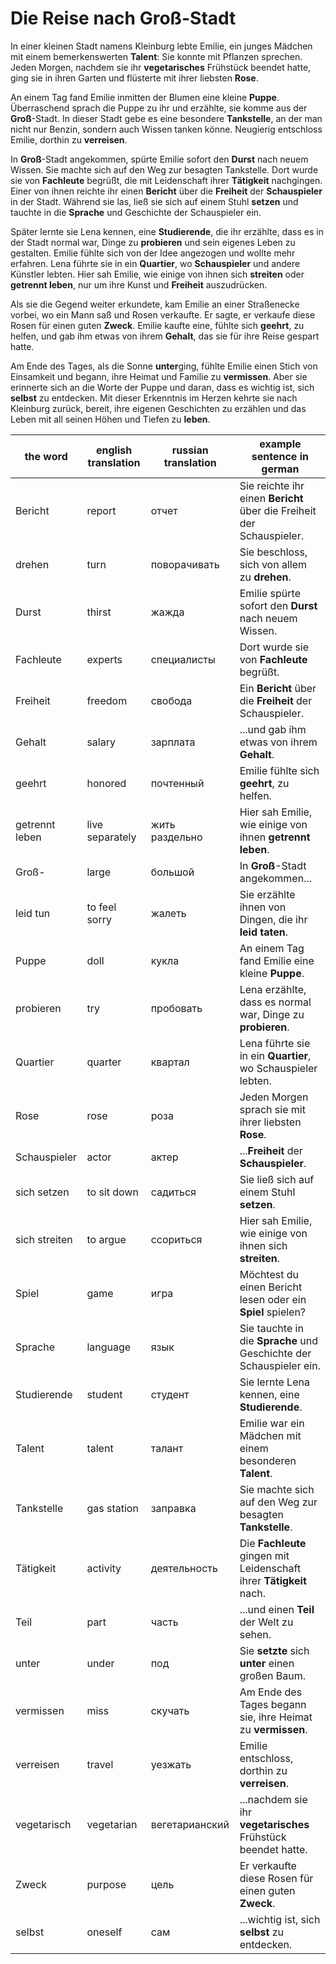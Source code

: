 # Die Reise nach Groß-Stadt

In einer kleinen Stadt namens Kleinburg lebte Emilie, ein junges Mädchen mit einem bemerkenswerten **Talent**: Sie konnte mit Pflanzen sprechen. Jeden Morgen, nachdem sie ihr **vegetarisches** Frühstück beendet hatte, ging sie in ihren Garten und flüsterte mit ihrer liebsten **Rose**. 

An einem Tag fand Emilie inmitten der Blumen eine kleine **Puppe**. Überraschend sprach die Puppe zu ihr und erzählte, sie komme aus der **Groß**-Stadt. In dieser Stadt gebe es eine besondere **Tankstelle**, an der man nicht nur Benzin, sondern auch Wissen tanken könne. Neugierig entschloss Emilie, dorthin zu **verreisen**.

In **Groß**-Stadt angekommen, spürte Emilie sofort den **Durst** nach neuem Wissen. Sie machte sich auf den Weg zur besagten Tankstelle. Dort wurde sie von **Fachleute** begrüßt, die mit Leidenschaft ihrer **Tätigkeit** nachgingen. Einer von ihnen reichte ihr einen **Bericht** über die **Freiheit** der **Schauspieler** in der Stadt. Während sie las, ließ sie sich auf einem Stuhl **setzen** und tauchte in die **Sprache** und Geschichte der Schauspieler ein.

Später lernte sie Lena kennen, eine **Studierende**, die ihr erzählte, dass es in der Stadt normal war, Dinge zu **probieren** und sein eigenes Leben zu gestalten. Emilie fühlte sich von der Idee angezogen und wollte mehr erfahren. Lena führte sie in ein **Quartier**, wo **Schauspieler** und andere Künstler lebten. Hier sah Emilie, wie einige von ihnen sich **streiten** oder **getrennt leben**, nur um ihre Kunst und **Freiheit** auszudrücken.

Als sie die Gegend weiter erkundete, kam Emilie an einer Straßenecke vorbei, wo ein Mann saß und Rosen verkaufte. Er sagte, er verkaufe diese Rosen für einen guten **Zweck**. Emilie kaufte eine, fühlte sich **geehrt**, zu helfen, und gab ihm etwas von ihrem **Gehalt**, das sie für ihre Reise gespart hatte.

Am Ende des Tages, als die Sonne **unter**ging, fühlte Emilie einen Stich von Einsamkeit und begann, ihre Heimat und Familie zu **vermissen**. Aber sie erinnerte sich an die Worte der Puppe und daran, dass es wichtig ist, sich **selbst** zu entdecken. Mit dieser Erkenntnis im Herzen kehrte sie nach Kleinburg zurück, bereit, ihre eigenen Geschichten zu erzählen und das Leben mit all seinen Höhen und Tiefen zu **leben**.

| **the word**    | **english translation** | **russian translation** | **example sentence in german**                                    |
|-----------------|-------------------------|------------------------|------------------------------------------------------------------|
| Bericht         | report                  | отчет                  | Sie reichte ihr einen **Bericht** über die Freiheit der Schauspieler. |
| drehen          | turn                    | поворачивать           | Sie beschloss, sich von allem zu **drehen**.                     |
| Durst           | thirst                  | жажда                  | Emilie spürte sofort den **Durst** nach neuem Wissen.            |
| Fachleute       | experts                 | специалисты            | Dort wurde sie von **Fachleute** begrüßt.                        |
| Freiheit        | freedom                 | свобода                | Ein **Bericht** über die **Freiheit** der Schauspieler.          |
| Gehalt          | salary                  | зарплата               | ...und gab ihm etwas von ihrem **Gehalt**.                       |
| geehrt          | honored                 | почтенный              | Emilie fühlte sich **geehrt**, zu helfen.                        |
| getrennt leben  | live separately         | жить раздельно         | Hier sah Emilie, wie einige von ihnen **getrennt leben**.        |
| Groß-           | large                   | большой                | In **Groß**-Stadt angekommen...                                  |
| leid tun        | to feel sorry           | жалеть                 | Sie erzählte ihnen von Dingen, die ihr **leid taten**.           |
| Puppe           | doll                    | кукла                  | An einem Tag fand Emilie eine kleine **Puppe**.                  |
| probieren       | try                     | пробовать              | Lena erzählte, dass es normal war, Dinge zu **probieren**.       |
| Quartier        | quarter                 | квартал                | Lena führte sie in ein **Quartier**, wo Schauspieler lebten.     |
| Rose            | rose                    | роза                   | Jeden Morgen sprach sie mit ihrer liebsten **Rose**.             |
| Schauspieler    | actor                   | актер                  | ...**Freiheit** der **Schauspieler**.                            |
| sich setzen     | to sit down             | садиться               | Sie ließ sich auf einem Stuhl **setzen**.                        |
| sich streiten   | to argue                | ссориться              | Hier sah Emilie, wie einige von ihnen sich **streiten**.         |
| Spiel           | game                    | игра                   | Möchtest du einen Bericht lesen oder ein **Spiel** spielen?      |
| Sprache         | language                | язык                   | Sie tauchte in die **Sprache** und Geschichte der Schauspieler ein.|
| Studierende     | student                 | студент                | Sie lernte Lena kennen, eine **Studierende**.                    |
| Talent          | talent                  | талант                 | Emilie war ein Mädchen mit einem besonderen **Talent**.          |
| Tankstelle      | gas station             | заправка               | Sie machte sich auf den Weg zur besagten **Tankstelle**.         |
| Tätigkeit       | activity                | деятельность           | Die **Fachleute** gingen mit Leidenschaft ihrer **Tätigkeit** nach. |
| Teil            | part                    | часть                  | ...und einen **Teil** der Welt zu sehen.                         |
| unter           | under                   | под                    | Sie **setzte** sich **unter** einen großen Baum.                 |
| vermissen       | miss                    | скучать                | Am Ende des Tages begann sie, ihre Heimat zu **vermissen**.      |
| verreisen       | travel                  | уезжать                | Emilie entschloss, dorthin zu **verreisen**.                     |
| vegetarisch     | vegetarian              | вегетарианский         | ...nachdem sie ihr **vegetarisches** Frühstück beendet hatte.    |
| Zweck           | purpose                 | цель                   | Er verkaufte diese Rosen für einen guten **Zweck**.              |
| selbst          | oneself                 | сам                    | ...wichtig ist, sich **selbst** zu entdecken.                    |
